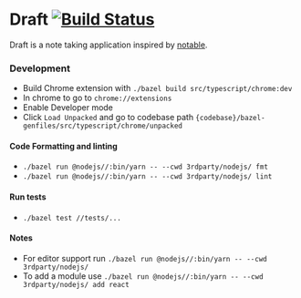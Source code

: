 # Draft [![Build Status](https://travis-ci.com/miguel250/draft.svg?branch=master)](https://travis-ci.com/miguel250/draft)
Draft is a note taking application inspired by [notable](https://github.com/notable/notable).


### Development
* Build Chrome extension with `./bazel build src/typescript/chrome:dev`
* In chrome to go to `chrome://extensions`
* Enable Developer mode
* Click `Load Unpacked` and go to codebase path
  `{codebase}/bazel-genfiles/src/typescript/chrome/unpacked`

#### Code Formatting and linting
* `./bazel run @nodejs//:bin/yarn -- --cwd 3rdparty/nodejs/ fmt`
* `./bazel run @nodejs//:bin/yarn -- --cwd 3rdparty/nodejs/ lint`

#### Run tests
* `./bazel test //tests/...`

#### Notes
* For editor support run `./bazel run @nodejs//:bin/yarn -- --cwd 3rdparty/nodejs/`
* To add a module use `./bazel run @nodejs//:bin/yarn -- --cwd 3rdparty/nodejs/ add react`
